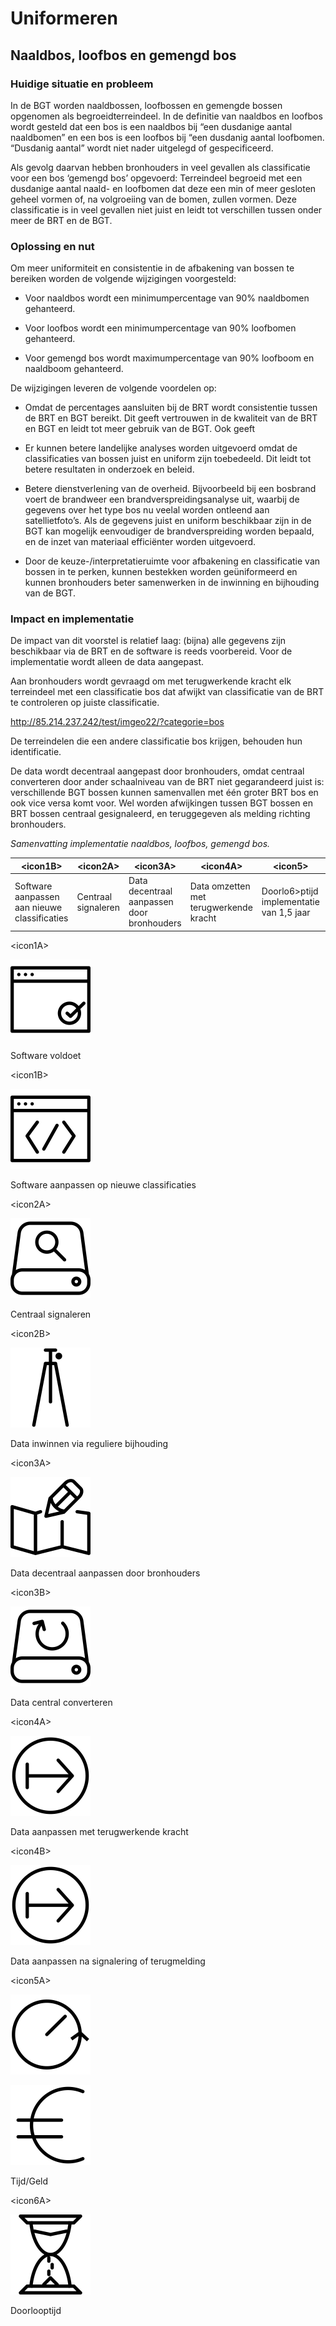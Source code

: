 Uniformeren
===========

Naaldbos, loofbos en gemengd bos
--------------------------------

### Huidige situatie en probleem

In de BGT worden naaldbossen, loofbossen en gemengde bossen opgenomen als
begroeidterreindeel. In de definitie van naaldbos en loofbos wordt gesteld dat
een bos is een naaldbos bij “een dusdanige aantal naaldbomen” en een bos is een
loofbos bij “een dusdanig aantal loofbomen. “Dusdanig aantal” wordt niet nader
uitgelegd of gespecificeerd.

Als gevolg daarvan hebben bronhouders in veel gevallen als classificatie voor
een bos ‘gemengd bos’ opgevoerd: Terreindeel begroeid met een dusdanige aantal
naald- en loofbomen dat deze een min of meer gesloten geheel vormen of, na
volgroeiing van de bomen, zullen vormen. Deze classificatie is in veel gevallen
niet juist en leidt tot verschillen tussen onder meer de BRT en de BGT.

### Oplossing en nut

Om meer uniformiteit en consistentie in de afbakening van bossen te bereiken
worden de volgende wijzigingen voorgesteld:

-   Voor naaldbos wordt een minimumpercentage van 90% naaldbomen gehanteerd.

-   Voor loofbos wordt een minimumpercentage van 90% loofbomen gehanteerd.

-   Voor gemengd bos wordt maximumpercentage van 90% loofboom en naaldboom
    gehanteerd.

De wijzigingen leveren de volgende voordelen op:

-   Omdat de percentages aansluiten bij de BRT wordt consistentie tussen de BRT
    en BGT bereikt. Dit geeft vertrouwen in de kwaliteit van de BRT en BGT en
    leidt tot meer gebruik van de BGT. Ook geeft

-   Er kunnen betere landelijke analyses worden uitgevoerd omdat de
    classificaties van bossen juist en uniform zijn toebedeeld. Dit leidt tot
    betere resultaten in onderzoek en beleid.

-   Betere dienstverlening van de overheid. Bijvoorbeeld bij een bosbrand voert
    de brandweer een brandverspreidingsanalyse uit, waarbij de gegevens over het
    type bos nu veelal worden ontleend aan satellietfoto’s. Als de gegevens
    juist en uniform beschikbaar zijn in de BGT kan mogelijk eenvoudiger de
    brandverspreiding worden bepaald, en de inzet van materiaal efficiënter
    worden uitgevoerd.

-   Door de keuze-/interpretatieruimte voor afbakening en classificatie van
    bossen in te perken, kunnen bestekken worden geüniformeerd en kunnen
    bronhouders beter samenwerken in de inwinning en bijhouding van de BGT.

### Impact en implementatie

De impact van dit voorstel is relatief laag: (bijna) alle gegevens zijn
beschikbaar via de BRT en de software is reeds voorbereid. Voor de implementatie
wordt alleen de data aangepast.

Aan bronhouders wordt gevraagd om met terugwerkende kracht elk terreindeel met
een classificatie bos dat afwijkt van classificatie van de BRT te controleren op
juiste classificatie.

<http://85.214.237.242/test/imgeo22/?categorie=bos>

De terreindelen die een andere classificatie bos krijgen, behouden hun
identificatie.

De data wordt decentraal aangepast door bronhouders, omdat centraal converteren
door ander schaalniveau van de BRT niet gegarandeerd juist is: verschillende BGT
bossen kunnen samenvallen met één groter BRT bos en ook vice versa komt voor.
Wel worden afwijkingen tussen BGT bossen en BRT bossen centraal gesignaleerd, en
teruggegeven als melding richting bronhouders.

*Samenvatting implementatie naaldbos, loofbos, gemengd bos.*

| \<icon1B\>                                   | \<icon2A\>          | \<icon3A\>                                 | \<icon4A\>                             | \<icon5\>                                 |   |   |   |   |   |
|----------------------------------------------|---------------------|--------------------------------------------|----------------------------------------|-------------------------------------------|---|---|---|---|---|
| Software aanpassen aan nieuwe classificaties | Centraal signaleren | Data decentraal aanpassen door bronhouders | Data omzetten met terugwerkende kracht | Doorlo6\>ptijd implementatie van 1,5 jaar |   |   |   |   |   |

\<icon1A\>

![Approved Window icon](media/51e255cf9ca735d13ce814cb4190537d.png)

Software voldoet

\<icon1B\>

![Code Window icon](media/4c12d0aee36ab140454736d3cbca9f4c.png)

Software aanpassen op nieuwe classificaties

\<icon2A\>

![Data Search icon](media/3e7a602ebe38c76776a8a0eba4e83990.png)

Centraal signaleren

\<icon2B\>

![Tripod 2 icon](media/d90734a4417d5c260354cbcc065fe438.png)

Data inwinnen via reguliere bijhouding

\<icon3A\>

![Edit Map icon](media/d67b761a11e02641c4b79438ac558c58.png)

Data decentraal aanpassen door bronhouders

\<icon3B\>

![Data Refresh icon](media/bcc6db15c559764f2caf8f68d454efe0.png)

Data central converteren

\<icon4A\>

![Forward icon](media/9cd5ddd8e03eb4a08f10fa67032369fc.png)

Data aanpassen met terugwerkende kracht

\<icon4B\>

![Forward icon](media/9cd5ddd8e03eb4a08f10fa67032369fc.png)

Data aanpassen na signalering of terugmelding

\<icon5A\>

![Timer icon](media/35627a5d92e005a53a25950ea2b9207e.png)

![Euro Sign 2 icon](media/88000ee2a4a6f611856e2315cc841b76.png)

Tijd/Geld

\<icon6A\>

![Sand watch 2 icon](media/597a9db0358ca2af752b262a0bb08569.png)

Doorlooptijd
